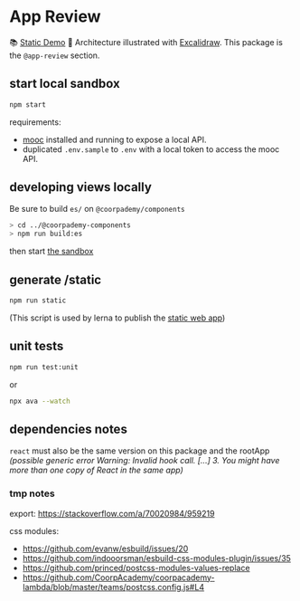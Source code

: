 # App Review

📚 [Static Demo](http://coorpacademy.github.io/components/app-review)
🏹 Architecture illustrated with [Excalidraw](../../../documentation/documentation/review-mode/frontend-app-review.excalidraw). This package is the `@app-review` section.

## start local sandbox

```sh
npm start
```

requirements:

- [mooc](https://github.com/CoorpAcademy/coorpacademy) installed and running to expose a local API.
- duplicated `.env.sample` to `.env` with a local token to access the mooc API.

## developing views locally

Be sure to build `es/` on `@coorpademy/components`

```sh
> cd ../@coorpademy-components
> npm run build:es
```

then start [the sandbox](#start-local-sandbox)

## generate /static

```sh
npm run static
```

(This script is used by lerna to publish the [static web app](http://coorpacademy.github.io/components/app-review))

## unit tests

```sh
npm run test:unit
```

or

```sh
npx ava --watch
```

## dependencies notes

`react` must also be the same version on this package and the rootApp
*(possible generic error Warning: Invalid hook call. [...] 3. You might have more than one copy of React in the same app)*

### tmp notes

export: <https://stackoverflow.com/a/70020984/959219>

css modules:

- <https://github.com/evanw/esbuild/issues/20>
- <https://github.com/indooorsman/esbuild-css-modules-plugin/issues/35>
- <https://github.com/princed/postcss-modules-values-replace>
- <https://github.com/CoorpAcademy/coorpacademy-lambda/blob/master/teams/postcss.config.js#L4>
